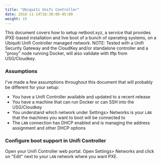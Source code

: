```yaml
---
title: "Ubiquiti Unifi Controller"
date: 2018-11-14T16:30:00-05:00
weight: 15
---
```


This document covers how to setup netboot.xyz, a service that provides
iPXE-based installation and live boot of a bunch of operating systems,
on a Ubiquiti Unifi Controller managed network.
NOTE: Tested with a Unifi Security Gateway and the CloudKey and/or standalone controller and a "proxy" node running Docker, will also validate with tftp from USG/Cloudkey.

### Assumptions

I've made a few assumptions throughout this document that will probably be
different for your setup:

* You have a Unifi Controller available and updated to a recent release
* You have a machine that can run Docker or can SSH into the USG/Cloudkey
* You understand which network under Settings> Networks is your `LAN` that the machines you want to boot will be connected to
* The `LAN` connection has DHCP enabled and is managing the address assignment and other DHCP options

### Configure boot support in Unifi Controller

Open your Unifi Controller web portal.
Open Settings> Networks and click on "Edit" next to your `LAN` network where you want PXE.
